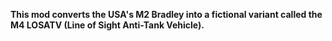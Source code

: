 **This mod converts the USA's M2 Bradley into a fictional variant called the M4 LOSATV (Line of Sight Anti-Tank Vehicle).**
